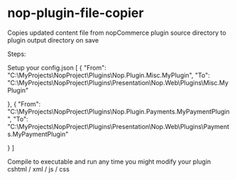 # nop-plugin-file-copier

Copies updated content file from nopCommerce plugin source directory to plugin output directory on save

Steps:

Setup your config.json
[ { "From": "C:\MyProjects\NopProject\Plugins\Nop.Plugin.Misc.MyPlugin", "To": "C:\MyProjects\NopProject\Plugins\Presentation\Nop.Web\Plugins\Misc.MyPlugin"

}, { "From": "C:\MyProjects\NopProject\Plugins\Nop.Plugin.Payments.MyPaymentPlugin", "To": "C:\MyProjects\NopProject\Plugins\Presentation\Nop.Web\Plugins\Payments.MyPaymentPlugin"

} ]

Compile to executable and run any time you might modify your plugin cshtml / xml / js / css
